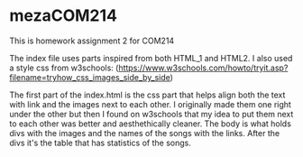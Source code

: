 # mezaCOM214
This is homework assignment 2 for COM214

The index file uses parts inspired from both HTML_1 
and HTML2. I also used a style css from w3schools: (https://www.w3schools.com/howto/tryit.asp?filename=tryhow_css_images_side_by_side)

The first part of the index.html is the css part that helps
align both the text with link and the images next to each
other. I originally made them one right under the other but
then I found on w3schools that my idea to put them next to
each other was better and aesthethically cleaner. The body
is what holds divs with the images and the names of the
songs with the links. After the divs it's the table that has
statistics of the songs. 